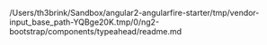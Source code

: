 /Users/th3brink/Sandbox/angular2-angularfire-starter/tmp/vendor-input_base_path-YQBge20K.tmp/0/ng2-bootstrap/components/typeahead/readme.md